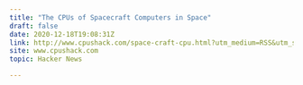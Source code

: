 ```yaml
---
title: "The CPUs of Spacecraft Computers in Space"
draft: false
date: 2020-12-18T19:08:31Z
link: http://www.cpushack.com/space-craft-cpu.html?utm_medium=RSS&utm_source=hune
site: www.cpushack.com
topic: Hacker News  

---
```

